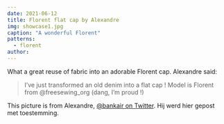```yaml
---
date: 2021-06-12
title: Florent flat cap by Alexandre
img: showcase1.jpg
caption: "A wonderful Florent"
patterns:
  - florent
author:
---
```


What a great reuse of fabric into an adorable Florent cap. Alexandre said:

> I’ve just transformed an old denim into a flat cap ! Model is Florent from @freesewing_org (dang, I’m proud !)

<Note>

This picture is from Alexandre, [@bankair on Twitter](https://twitter.com/bankair). Hij werd hier gepost met toestemming.

</Note>
